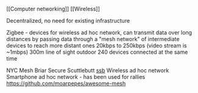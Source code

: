 [[Computer networking]] [[Wireless]]

Decentralized, no need for existing infrastructure

Zigbee - devices for wireless ad hoc network, can transmit data over long distances by passing data through a "mesh network" of intermediate devices to reach more distant ones
20kbps to 250kbps (video stream is ~1mbps)
300m line of sight outdoor
240 devices connected at the same time

NYC Mesh
Briar
Secure Scuttlebutt [ssb](https://github.com/ssbc/ssb-server)
Wireless ad hoc network
Smartphone ad hoc network - has been used for rallies
https://github.com/moarpepes/awesome-mesh